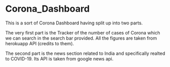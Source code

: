 # Corona_Dashboard
This is a sort of Corona Dashboard having split up into two parts.

The very first part is the Tracker of the number of cases of Corona which we can search in the search bar provided. All the figures are
taken from herokuapp API (credits to them).

The second part is the news section related to India and specifically realted to COVID-19. Its API is taken from google news api.

